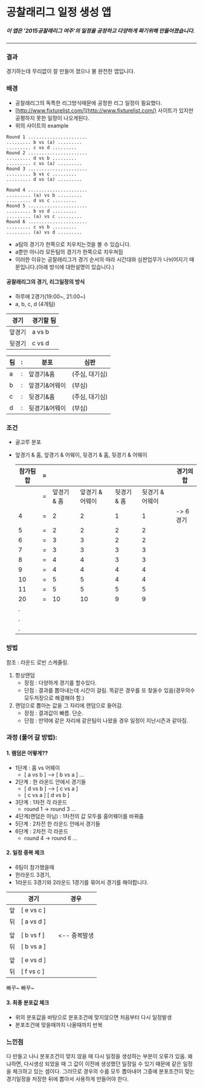
# 공찰래리그 일정 생성 앱

##### 이 앱은 ’2015공찰래리그 여주’의 일정을 공정하고 다양하게 짜기위해 만들어졌습니다.

***

### 결과
경기하는데 무리없이 잘 만들어 졌으나 불 완전한 앱입니다.

### 배경
- 공찰래리그의 독특한 리그방식때문에 공정한 리그 일정이 필요했다.
- [http://www.fixturelist.com/](http://www.fixturelist.com/) 사이트가 있지만 공평하지 못한 일정이 나오게된다.
- 위의 사이트의 example
```
Round 1 ......................
......... b vs (a) .........
......... c vs d .........
Round 2 ......................
......... d vs b .........
......... c vs (a) .........
Round 3 ......................
......... b vs c .........
......... d vs (a) .........

Round 4 ......................
......... (a) vs b .........
......... d vs c .........
Round 5 ......................
......... b vs d .........
......... (a) vs c .........
Round 6 ......................
......... c vs b .........
......... (a) vs d .........
```

- a팀의 경기가 한쪽으로 치우치는것을 볼 수 있습니다.
- a뿐만 아니라 모든팀의 경기가 한쪽으로 치우쳐짐
- 이러한 이유는 공찰래리그가 경기 순서의 따라 시간대와 심판업무가 나뉘어지기 때문입니다.(아래 방식에 대한설명이 있습니다.)

#### 공찰래리그의 경기, 리그일정의 방식
- 하루에 2경기(19:00~, 21:00~)
- a, b, c, d (4개팀)

 경기  | 경기할 팀
 ----  | ----
앞경기 | a vs b
뒷경기 | c vs d

| 팀 | : | 분포 | 심판 |
| ---- | ---- | ---- | ---- |
| a | : | 앞경기&홈 | (주심, 대기심) |
| b | : | 앞경기&어웨이 | (부심) |
| c | : | 뒷경기&홈 | (주심, 대기심) |
| d | : | 뒷경기&어웨이 | (부심) |

### 조건
- 골고루 분포
- 앞경기 & 홈, 앞경기 & 어웨이, 뒷경기 & 홈, 뒷경기 & 어웨이

	| 참가팀 합 | = |  |  |  |  | 경기의 합 |
	| ---- | ---- | ---- | ---- | ---- | ---- | ---- |
	| | = | 앞경기 & 홈 | 앞경기 & 어웨이 | 뒷경기 & 홈 | 뒷경기 & 어웨이 |  |
	| 4 | = | 2 | 2 | 1 | 1 | -> 6경기 |
	| 5 | = | 2 | 2 | 2 | 2 | |
	| 6 | = | 3 | 3 | 2 | 2 | |
	| 7 | = | 3 | 3 | 3 | 3 | |
	| 8 | = | 4 | 4 | 3 | 3 | |
	| 9 | = | 4 | 4 | 4 | 4 | |
	| 10 | = | 5 | 5 | 4 | 4 | |
	| 11 | = | 5 | 5 | 5 | 5 | |
	| 20 | = | 10 | 10 | 9 | 9 | |
	| . | | | | | | |
	| . | | | | | | |
	| . | | | | | | |

### 방법
참조 : 라운드 로빈 스케쥴링.

1. 항상랜덤
	- 장점 : 다양하게 경기를 할수있다.
	- 단점 : 결과를 뽑아내는데 시간이 걸림. 똑같은 경우를 또 찾을수 있음(경우의수 모두저장으로 해결해야 함.)
2. 랜덤으로 뽑아논 값을 그 자리에 랜덤으로 들어감.
	- 장점 : 결과값이 빠름. 단순.
	- 단점 : 만약에 같은 자리에 같은팀이 나왔을 경우 일정이 지난시즌과 같아짐.


### 과정 (풀어 갈 방법):
#### 1. 램덤은 어떻게??

- 1단계 : 홈 vs 어웨이
	- [ a vs b ] --> [ b vs a ] ...
- 2단계 : 한 라운드 안에서 경기들
	- [ d vs b ] --> [ c vs a ]
	- [ c vs a ] 	   [ d vs b ]
- 3단계 : 1차전 각 라운드
	- round 1 -> round 3 ...
- 4단계(랜덤은 아님) : 1차전의 값 모두를 홈어웨이를 바꿔줌
- 5단계 : 2차전 한 라운드 안에서 경기들
- 6단계 : 2차전 각 라운드
	- round 4 -> round 6 ...

#### 2. 일정 중복 체크
- 6팀이 참가했을때
- 한라운드 3경기,
- 1라운드 3경기와 2라운드 1경기를 묶어서 경기를 해야합니다.

| |경기 | | 경우 |
| ---- | ---- | ----- | ---- |
| 앞 | [ e vs c ] | | |
| 뒤 | [ a vs d ] | | |
|  |  | | |
| 앞 | [ b vs f ] | |   <-- 중복발생 |
| 뒤 | [ b vs a ] | | |
| | | | |
| 앞 | [ e vs d ] | | |
| 뒤 | [ f vs c ] | | |

빠꾸~ 빠꾸~

#### 3. 최종 분포값 체크
- 위의 분포값을 바탕으로 분포조건에 맞지않으면 처음부터 다시 일정발생
- 분포조건에 맞을때까지 나올때까지 반복

### 느낀점
다 만들고 나니 분포조건이 맞지 않을 때 다시 일정을 생성하는 부분이 오류가 있음. 왜냐하면, 다시생성 되었을 때 그 값이 이전에 생성했던 일정일 수 있기 때문에 같은 일정을 체크하고 있는 셈이다. 그러므로 경우의 수를 모두 뽑아내어 그중에 분포조건이 맞는 경기일정을 저장한 뒤에 뽑아서 사용하게 만들어야 한다.


